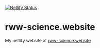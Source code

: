 [![Netlify Status](https://api.netlify.com/api/v1/badges/30338662-8ae5-4b2b-8aec-8b1b1cbcdcd7/deploy-status)](https://app.netlify.com/sites/rww-science-blog/deploys)

# rww-science.website

My netlify website at [rww-science.website](https://rww-science.website)